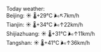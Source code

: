 Today weather:  
Beijing: ☀️   🌡️+29°C 🌬️↖7km/h  
Tianjin: ☀️   🌡️+34°C 🌬️↑22km/h  
Shijiazhuang: ☀️   🌡️+31°C 🌬️↑11km/h  
Tangshan: ☀️   🌡️+41°C 🌬️↑36km/h  
